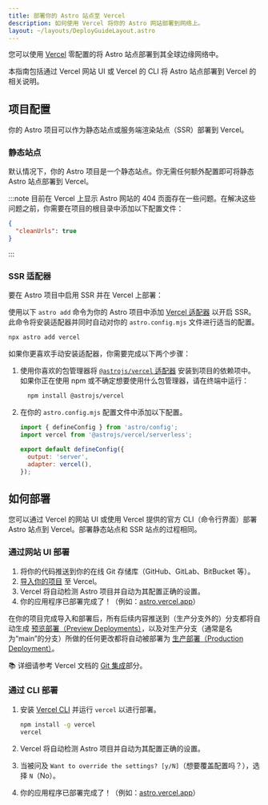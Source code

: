 ```yaml
---
title: 部署你的 Astro 站点至 Vercel
description: 如何使用 Vercel 将你的 Astro 网站部署到网络上。
layout: ~/layouts/DeployGuideLayout.astro
---
```


您可以使用 [Vercel](http://vercel.com/) 零配置的将 Astro 站点部署到其全球边缘网络中。

本指南包括通过 Vercel 网站 UI 或 Vercel 的 CLI 将 Astro 站点部署到 Vercel 的相关说明。

## 项目配置

你的 Astro 项目可以作为静态站点或服务端渲染站点（SSR）部署到 Vercel。

### 静态站点

默认情况下，你的 Astro 项目是一个静态站点。你无需任何额外配置即可将静态 Astro 站点部署到 Vercel。

:::note
目前在 Vercel 上显示 Astro 网站的 404 页面存在一些问题。在解决这些问题之前，你需要在项目的根目录中添加以下配置文件：

```json title="vercel.json"
{
  "cleanUrls": true
}
```

:::

### SSR 适配器

要在 Astro 项目中启用 SSR 并在 Vercel 上部署：

使用以下 `astro add` 命令为你的 Astro 项目中添加 [Vercel 适配器](/zh-cn/guides/integrations-guide/vercel/) 以开启 SSR。此命令将安装适配器并同时自动对你的 `astro.config.mjs` 文件进行适当的配置。

```bash
npx astro add vercel
```

如果你更喜欢手动安装适配器，你需要完成以下两个步骤：

1. 使用你喜欢的包管理器将 [`@astrojs/vercel` 适配器](/zh-cn/guides/integrations-guide/vercel/) 安装到项目的依赖项中。如果你正在使用 npm 或不确定想要使用什么包管理器，请在终端中运行：

    ```bash
      npm install @astrojs/vercel
    ```

2. 在你的 `astro.config.mjs` 配置文件中添加以下配置。

    ```js title="astro.config.mjs" ins={2, 5-6}
    import { defineConfig } from 'astro/config';
    import vercel from '@astrojs/vercel/serverless';

    export default defineConfig({
      output: 'server',
      adapter: vercel(),
    });
    ```

## 如何部署

您可以通过 Vercel 的网站 UI 或使用 Vercel 提供的官方 CLI（命令行界面）部署 Astro 站点到 Vercel。部署静态站点和 SSR 站点的过程相同。

### 通过网站 UI 部署

1. 将你的代码推送到你的在线 Git 存储库（GitHub、GitLab、BitBucket 等）。
2. [导入你的项目](https://vercel.com/new) 至 Vercel。
3. Vercel 将自动检测 Astro 项目并自动为其配置正确的设置。
4. 你的应用程序已部署完成了！（例如：[astro.vercel.app](https://astro.vercel.app/)）

在你的项目完成导入和部署后，所有后续内容推送到（生产分支外的）分支都将自动生成 [预览部署（Preview Deployments）](https://vercel.com/docs/concepts/deployments/environments#preview)，以及对生产分支（通常是名为“main”的分支）所做的任何更改都将自动被部署为 [生产部署（Production Deployment）](https://vercel.com/docs/concepts/deployments/environments#production)。

📚 详细请参考 Vercel 文档的 [Git 集成](https://vercel.com/docs/concepts/git)部分。

### 通过 CLI 部署

1. 安装 [Vercel CLI](https://vercel.com/cli) 并运行 `vercel` 以进行部署。

    ```bash
    npm install -g vercel
    vercel
    ```

2. Vercel 将自动检测 Astro 项目并自动为其配置正确的设置。
3. 当被问及 `Want to override the settings? [y/N]`（想要覆盖配置吗？），选择 `N`（No）。
4. 你的应用程序已部署完成了！（例如：[astro.vercel.app](https://astro.vercel.app/)）
